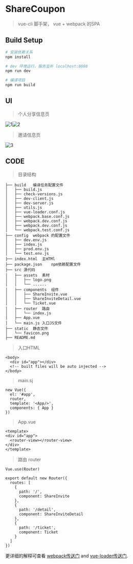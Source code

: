 # ShareCoupon

> vue-cli 脚手架， vue + webpack 的SPA

## Build Setup

``` bash
# 安装依赖关系
npm install

# dev 环境运行，服务监听 localhost:8080
npm run dev

# 编译项目
npm run build
```


## UI

> 个人分享信息页

![1](http://o73el5cs1.bkt.clouddn.com/20170323153637.png)![2](http://o73el5cs1.bkt.clouddn.com/20170323153858.png)

> 邀请信息页

![3](http://o73el5cs1.bkt.clouddn.com/20170323153949.png)

## CODE

> 目录结构

```
├── build	编译任务配置文件
│   ├── build.js
│   ├── check-versions.js
│   ├── dev-client.js
│   ├── dev-server.js
│   ├── utils.js
│   ├── vue-loader.conf.js
│   ├── webpack.base.conf.js
│   ├── webpack.dev.conf.js
│   ├── webpack.dev.conf.js
│   └── webpack.test.conf.js
├── config	webpack 的配置文件
│   ├── dev.env.js
│   ├── index.js
│   ├── prod.env.js
│   └── test.env.js
├── index.html	主HTMl
├── package.json	npm依赖配置文件
├── src	源代码
│   ├── assets	素材
│   │   ├── logo.png
│   │   └── ......
│   ├── components	组件
│   │   ├── ShareInvite.vue
│   │   ├── ShareInviteDetail.vue
│   │   └── Ticket.vue
│   ├── router	路由
│   │   └── index.js
│   ├── App.vue
│   └── main.js	入口JS文件
├── static	静态文件
│   └── favicon.png
├── README.md
```

> 入口HTML

```
<body>
  <div id="app"></div>
  <!-- built files will be auto injected -->
</body>
```

> main.sj

```
new Vue({
  el: '#app',
  router,
  template: '<App/>',
  components: { App }
})
```

> App.vue

```
<template>
<div id="app">
  <router-view></router-view>
</div>
</template>
```

> 路由 router

```
Vue.use(Router)

export default new Router({
  routes: [
    {
      path: '/',
      component: ShareInvite
    },
    {
      path: '/detail',
      component: ShareInviteDetail
    },
    {
      path: '/ticket',
      component: Ticket
    }
  ]
})
```


更详细的解释可查看 [webpack传送门](http://vuejs-templates.github.io/webpack/) and [vue-loader传送门](http://vuejs.github.io/vue-loader).

